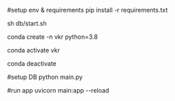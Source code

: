 #setup env & requirements
pip install -r requirements.txt

sh db/start.sh

conda create -n vkr python=3.8

conda activate vkr

conda deactivate

#setup DB
python main.py

#run app
uvicorn main:app --reload

